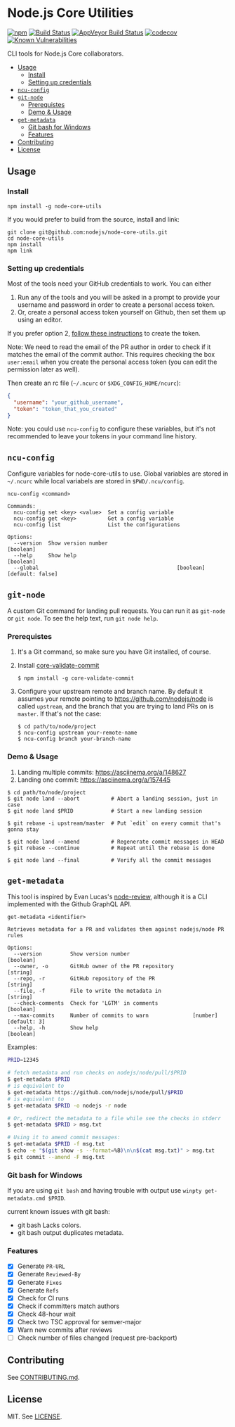 # Node.js Core Utilities
[![npm](https://img.shields.io/npm/v/node-core-utils.svg?style=flat-square)](https://npmjs.org/package/node-core-utils)
[![Build Status](https://img.shields.io/travis/nodejs/node-core-utils.svg?style=flat-square)](https://travis-ci.org/nodejs/node-core-utils)
[![AppVeyor Build Status](https://img.shields.io/appveyor/ci/joyeecheung/node-core-utils/master.svg?style=flat-square&logo=appveyor)](https://ci.appveyor.com/project/nodejs/node-core-utils/history)
[![codecov](https://img.shields.io/codecov/c/github/nodejs/node-core-utils.svg?style=flat-square)](https://codecov.io/gh/nodejs/node-core-utils)
[![Known Vulnerabilities](https://snyk.io/test/github/nodejs/node-core-utils/badge.svg?style=flat-square)](https://snyk.io/test/github/nodejs/node-core-utils)

CLI tools for Node.js Core collaborators.

<!-- TOC -->

- [Usage](#usage)
  - [Install](#install)
  - [Setting up credentials](#setting-up-credentials)
- [`ncu-config`](#ncu-config)
- [`git-node`](#git-node)
  - [Prerequistes](#prerequistes)
  - [Demo & Usage](#demo--usage)
- [`get-metadata`](#get-metadata)
  - [Git bash for Windows](#git-bash-for-windows)
  - [Features](#features)
- [Contributing](#contributing)
- [License](#license)

<!-- /TOC -->

## Usage

### Install

```
npm install -g node-core-utils
```

If you would prefer to build from the source, install and link:

```
git clone git@github.com:nodejs/node-core-utils.git
cd node-core-utils
npm install
npm link
```

### Setting up credentials

Most of the tools need your GitHub credentials to work. You can either

1. Run any of the tools and you will be asked in a prompt to provide your
  username and password in order to create a personal access token.
2. Or, create a personal access token yourself on Github, then set them up
  using an editor.

If you prefer option 2, [follow these instructions](https://help.github.com/articles/creating-a-personal-access-token-for-the-command-line/)
to create the token.

Note: We need to read the email of the PR author in order to check if it matches
the email of the commit author. This requires checking the box `user:email` when
you create the personal access token (you can edit the permission later as well).

Then create an rc file (`~/.ncurc` or `$XDG_CONFIG_HOME/ncurc`):

```json
{
  "username": "your_github_username",
  "token": "token_that_you_created"
}
```

Note: you could use `ncu-config` to configure these variables, but it's not
recommended to leave your tokens in your command line history.

## `ncu-config`

Configure variables for node-core-utils to use. Global variables are stored
in `~/.ncurc` while local variabels are stored in `$PWD/.ncu/config`.

```
ncu-config <command>

Commands:
  ncu-config set <key> <value>  Set a config variable
  ncu-config get <key>          Get a config variable
  ncu-config list               List the configurations

Options:
  --version  Show version number                                       [boolean]
  --help     Show help                                                 [boolean]
  --global                                            [boolean] [default: false]
```

## `git-node`

A custom Git command for landing pull requests. You can run it as
`git-node` or `git node`. To see the help text, run `git node help`.

### Prerequistes

1. It's a Git command, so make sure you have Git installed, of course.
2. Install [core-validate-commit](https://github.com/nodejs/core-validate-commit)

    ```
    $ npm install -g core-validate-commit
    ```
3. Configure your upstream remote and branch name. By default it assumes your
  remote pointing to https://github.com/nodejs/node is called `upstream`, and
  the branch that you are trying to land PRs on is `master`. If that's not the
  case:

    ```
    $ cd path/to/node/project
    $ ncu-config upstream your-remote-name
    $ ncu-config branch your-branch-name 
    ```

### Demo & Usage

1. Landing multiple commits: https://asciinema.org/a/148627
2. Landing one commit: https://asciinema.org/a/157445

```
$ cd path/to/node/project
$ git node land --abort          # Abort a landing session, just in case
$ git node land $PRID            # Start a new landing session

$ git rebase -i upstream/master  # Put `edit` on every commit that's gonna stay

$ git node land --amend          # Regenerate commit messages in HEAD
$ git rebase --continue          # Repeat until the rebase is done

$ git node land --final          # Verify all the commit messages
```

## `get-metadata`

This tool is inspired by Evan Lucas's [node-review](https://github.com/evanlucas/node-review),
although it is a CLI implemented with the Github GraphQL API.

```
get-metadata <identifier>

Retrieves metadata for a PR and validates them against nodejs/node PR rules

Options:
  --version         Show version number                                [boolean]
  --owner, -o       GitHub owner of the PR repository                   [string]
  --repo, -r        GitHub repository of the PR                         [string]
  --file, -f        File to write the metadata in                       [string]
  --check-comments  Check for 'LGTM' in comments                       [boolean]
  --max-commits     Number of commits to warn              [number] [default: 3]
  --help, -h        Show help                                          [boolean]
```

Examples:

```bash
PRID=12345

# fetch metadata and run checks on nodejs/node/pull/$PRID
$ get-metadata $PRID
# is equivalent to
$ get-metadata https://github.com/nodejs/node/pull/$PRID
# is equivalent to
$ get-metadata $PRID -o nodejs -r node

# Or, redirect the metadata to a file while see the checks in stderr
$ get-metadata $PRID > msg.txt

# Using it to amend commit messages:
$ get-metadata $PRID -f msg.txt
$ echo -e "$(git show -s --format=%B)\n\n$(cat msg.txt)" > msg.txt
$ git commit --amend -F msg.txt
```

### Git bash for Windows
If you are using `git bash` and having trouble with output use `winpty get-metadata.cmd $PRID`.

current known issues with git bash:
- git bash Lacks colors.
- git bash output duplicates metadata.

### Features

- [x] Generate `PR-URL`
- [x] Generate `Reviewed-By`
- [x] Generate `Fixes`
- [x] Generate `Refs`
- [x] Check for CI runs
- [x] Check if committers match authors
- [x] Check 48-hour wait
- [x] Check two TSC approval for semver-major
- [x] Warn new commits after reviews
- [ ] Check number of files changed (request pre-backport)

## Contributing

See [CONTRIBUTING.md](./CONTRIBUTING.md).

## License

MIT. See [LICENSE](./LICENSE).
